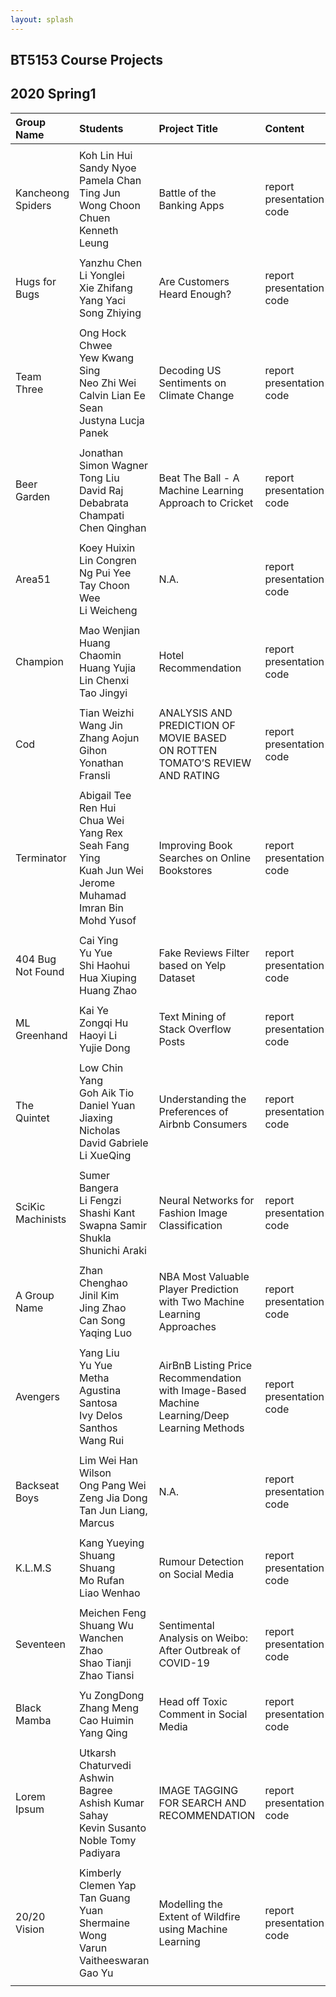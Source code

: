 ```yaml
---
layout: splash
---
```

## BT5153 Course Projects

## 2020 Spring1

| Group Name | Students | Project Title | Content |
| :-------    | :-------    | :-------     | :------- |
|  | | | |
| Kancheong Spiders  | Koh Lin Hui <br /> Sandy Nyoe <br /> Pamela Chan Ting Jun <br />  Wong Choon Chuen <br /> Kenneth Leung|   Battle of the Banking Apps     |report <br /> presentation <br /> code <br />|
|  | | | |
| Hugs for Bugs | Yanzhu Chen <br /> Li Yonglei <br /> Xie Zhifang <br /> Yang Yaci <br /> Song Zhiying|  Are Customers Heard Enough? |report <br /> presentation <br /> code <br />|
|  | | | |
| Team Three  | Ong Hock Chwee <br /> Yew Kwang Sing <br /> Neo Zhi Wei <br /> Calvin Lian Ee Sean <br /> Justyna Lucja Panek |   Decoding US Sentiments on Climate Change    |report <br /> presentation <br /> code <br />|
|  | | | |
| Beer Garden  | Jonathan Simon Wagner <br /> Tong Liu <br /> David Raj <br /> Debabrata Champati <br /> Chen Qinghan|   Beat The Ball - A Machine Learning Approach to Cricket     |report <br /> presentation <br /> code <br />|
|  | | | |
| Area51  | Koey Huixin <br /> Lin Congren <br /> Ng Pui Yee <br /> Tay Choon Wee <br /> Li Weicheng|   N.A.     |report <br /> presentation <br /> code <br />|
|  | | | |
| Champion  | Mao Wenjian <br /> Huang Chaomin <br /> Huang Yujia <br /> Lin Chenxi <br /> Tao Jingyi| Hotel Recommendation |report <br /> presentation <br /> code <br />|
|  | | | |
| Cod  | Tian Weizhi <br /> Wang Jin <br /> Zhang Aojun <br /> Gihon Yonathan Fransli| ANALYSIS AND PREDICTION OF MOVIE BASED <br /> ON ROTTEN TOMATO’S REVIEW AND RATING | report <br /> presentation <br /> code <br />|
|  | | | |
| Terminator  | Abigail Tee Ren Hui <br /> Chua Wei Yang Rex <br /> Seah Fang Ying <br /> Kuah Jun Wei Jerome <br /> Muhamad Imran Bin Mohd Yusof| Improving Book Searches on Online Bookstores |report <br /> presentation <br /> code <br />|
|  | | | |
| 404 Bug Not Found  | Cai Ying <br /> Yu Yue <br /> Shi Haohui <br /> Hua Xiuping <br /> Huang Zhao|  Fake Reviews Filter based on Yelp Dataset |report <br /> presentation <br /> code <br />|
|  | | | |
| ML Greenhand | Kai Ye <br /> Zongqi Hu <br /> Haoyi Li <br /> Yujie Dong |  Text Mining of Stack Overflow Posts |report <br /> presentation <br /> code <br />|
|  | | | |
| The Quintet | Low Chin Yang <br /> Goh Aik Tio <br /> Daniel Yuan Jiaxing <br /> Nicholas David Gabriele <br /> Li XueQing |  Understanding the Preferences of Airbnb Consumers |report <br /> presentation <br /> code <br />|
|  | | | |
| SciKic Machinists | Sumer Bangera <br /> Li Fengzi <br /> Shashi Kant <br /> Swapna Samir Shukla <br /> Shunichi Araki |  Neural Networks for Fashion Image Classification |report <br /> presentation <br /> code <br />|
|  | | | |
| A Group Name | Zhan Chenghao <br /> Jinil Kim <br /> Jing Zhao <br /> Can Song <br /> Yaqing Luo |  NBA Most Valuable Player Prediction <br /> with Two Machine Learning Approaches |report <br /> presentation <br /> code <br />|
|  | | | |
| Avengers | Yang Liu <br /> Yu Yue <br /> Metha Agustina Santosa <br /> Ivy Delos Santhos <br /> Wang Rui |  AirBnB Listing Price Recommendation <br /> with Image-Based Machine Learning/Deep Learning Methods |report <br /> presentation <br /> code <br />|
|  | | | |
| Backseat Boys | Lim Wei Han Wilson <br /> Ong Pang Wei <br /> Zeng Jia Dong <br /> Tan Jun Liang, Marcus |  N.A. |report <br /> presentation <br /> code <br />|
|  | | | |
| K.L.M.S | Kang Yueying <br /> Shuang Shuang <br /> Mo Rufan <br /> Liao Wenhao|  Rumour Detection on Social Media |report <br /> presentation <br /> code <br />|
|  | | | |
| Seventeen | Meichen Feng <br /> Shuang Wu <br /> Wanchen Zhao <br /> Shao Tianji <br /> Zhao Tiansi|  Sentimental Analysis on Weibo: After Outbreak of COVID-19 |report <br /> presentation <br /> code <br />|
|  | | | |
| Black Mamba | Yu ZongDong <br /> Zhang Meng <br /> Cao Huimin <br /> Yang Qing | Head off Toxic Comment in Social Media |report <br /> presentation <br /> code <br />|
|  | | | |
| Lorem Ipsum | Utkarsh Chaturvedi <br /> Ashwin Bagree <br /> Ashish Kumar Sahay <br /> Kevin Susanto <br /> Noble Tomy Padiyara |  IMAGE TAGGING FOR SEARCH AND RECOMMENDATION |report <br /> presentation <br /> code <br />|
|  | | | |
| 20/20 Vision  | Kimberly Clemen Yap <br /> Tan Guang Yuan <br /> Shermaine Wong <br /> Varun Vaitheeswaran <br /> Gao Yu |  Modelling the Extent of Wildfire using Machine Learning |report <br /> presentation <br /> code <br />|
|  | | | |
